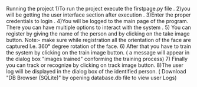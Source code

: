 Running the project 
1)To run the project execute the firstpage.py file .
2)you will be getting the user interface section after execution .
3)Enter the proper credentials to login .
4)You will be logged to the main page of the program. There you can have multiple options to interact with the system .
5) You can register by giving the name of the person and by clicking on the  take image button.
Note:- make sure while registration all the orientation of the face are captured I.e. 360⁰ degree rotation of the face. 
6) After that you have to train the system by clicking on the train image button. ( a message will appear in the dialog box "images trained" conforming the training process)
7) Finally you can track or recognize by clicking on track image button. 
8)The user log will be displayed in the dialog box of the identified person. 
	( Download "DB Browser (SQLite)" by opening database.db file to view user Logs) 
